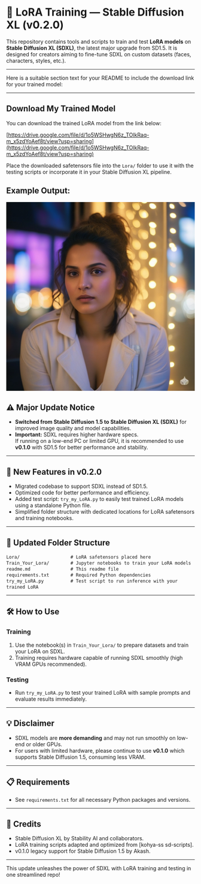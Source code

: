 # 🔧 LoRA Training — Stable Diffusion XL (v0.2.0)

This repository contains tools and scripts to train and test **LoRA models** on **Stable Diffusion XL (SDXL)**, the latest major upgrade from SD1.5. It is designed for creators aiming to fine-tune SDXL on custom datasets (faces, characters, styles, etc.).

***


Here is a suitable section text for your README to include the download link for your trained model:

***

## Download My Trained Model

You can download the trained LoRA model from the link below:

[https://drive.google.com/file/d/1o5WSHwgN6z_TOlkRaq-m_x5zdYoAef8t/view?usp=sharing](https://drive.google.com/file/d/1o5WSHwgN6z_TOlkRaq-m_x5zdYoAef8t/view?usp=sharing)

Place the downloaded safetensors file into the `Lora/` folder to use it with the testing scripts or incorporate it in your Stable Diffusion XL pipeline.


## Example Output:

![Sample Output](Example_Outputs/Image4.jpg)

## ⚠️ Major Update Notice

- **Switched from Stable Diffusion 1.5 to Stable Diffusion XL (SDXL)** for improved image quality and model capabilities.
- **Important:** SDXL requires higher hardware specs.  
  If running on a low-end PC or limited GPU, it is recommended to use **v0.1.0** with SD1.5 for better performance and stability.

***

## 🚀 New Features in v0.2.0

- Migrated codebase to support SDXL instead of SD1.5.
- Optimized code for better performance and efficiency.
- Added test script: `try_my_LoRA.py` to easily test trained LoRA models using a standalone Python file.
- Simplified folder structure with dedicated locations for LoRA safetensors and training notebooks.

***

## 📂 Updated Folder Structure

```
Lora/                   # LoRA safetensors placed here
Train_Your_Lora/        # Jupyter notebooks to train your LoRA models
readme.md               # This readme file
requirements.txt        # Required Python dependencies
try_my_LoRA.py          # Test script to run inference with your trained LoRA
```

***

## 🛠️ How to Use

### Training

1. Use the notebook(s) in `Train_Your_Lora/` to prepare datasets and train your LoRA on SDXL.
2. Training requires hardware capable of running SDXL smoothly (high VRAM GPUs recommended).

### Testing

- Run `try_my_LoRA.py` to test your trained LoRA with sample prompts and evaluate results immediately.

***

## 💡 Disclaimer

- SDXL models are **more demanding** and may not run smoothly on low-end or older GPUs.
- For users with limited hardware, please continue to use **v0.1.0** which supports Stable Diffusion 1.5, consuming less VRAM.

***

## 📋 Requirements

- See `requirements.txt` for all necessary Python packages and versions.

***

## 🙌 Credits

- Stable Diffusion XL by Stability AI and collaborators.
- LoRA training scripts adapted and optimized from [kohya-ss sd-scripts].
- v0.1.0 legacy support for Stable Diffusion 1.5 by Akash.

***

This update unleashes the power of SDXL with LoRA training and testing in one streamlined repo!